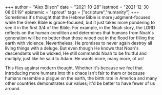 +++
author = "Alex Bilson"
date = "2021-10-28"
lastmod = "2021-12-30 08:01:19"
epistemic = "sprout"
tags = ["scripture","humanity"]
+++
Sometimes it's thought that the Hebrew Bible is more judgment-focused while the Greek Bible is grace-focused, but it just takes more pondering to see it in the first 3/4 of the Bible. For example, in the Noah story, the LORD reflects on the human condition and determines that humans from Noah's generation will be no better than those wiped out in the flood for filling the earth with violence. Nevertheless, He promises to never again destroy all living things with a deluge. But even though He knows that Noah's descendants will be wicked, He still commands Noah to be fruitful and multiply, just like he said to Adam. He wants more, many more, of us!

This flies against modern thought. Whether it's because we feel that introducing more humans into this chaos isn't fair to them or because humans resemble a plague on the earth, the birth rate in America and many other countries demonstrates our values; it'd be better to have fewer of us around.

